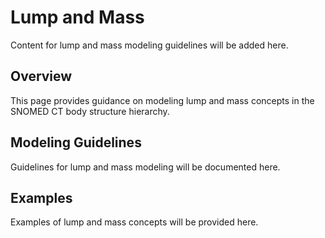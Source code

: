 # Lump and Mass

Content for lump and mass modeling guidelines will be added here.

## Overview

This page provides guidance on modeling lump and mass concepts in the SNOMED CT body structure hierarchy.

## Modeling Guidelines

Guidelines for lump and mass modeling will be documented here.

## Examples

Examples of lump and mass concepts will be provided here.

